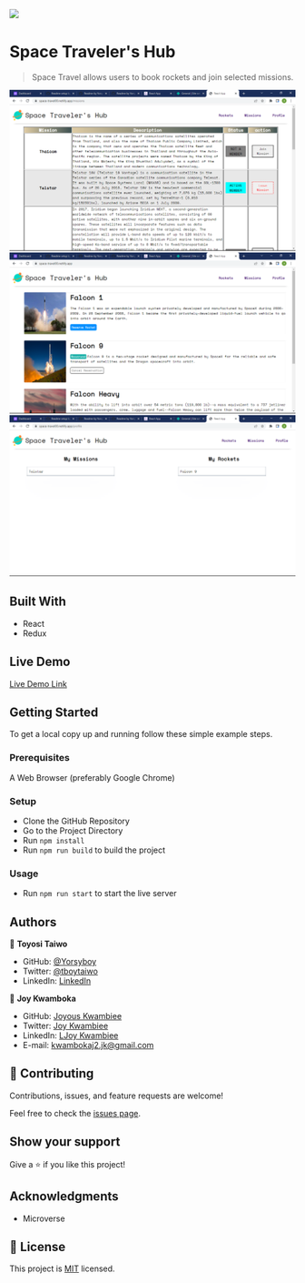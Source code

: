 ![](https://img.shields.io/badge/Microverse-blueviolet)

# Space Traveler's Hub

> Space Travel allows users to book rockets and join selected missions.

![missions](./mission.png) <br>
![rockets](./rocket.png) <br>
![profile](./profile.png) <br>

## Built With

- React
- Redux

## Live Demo

[Live Demo Link]()

## Getting Started

To get a local copy up and running follow these simple example steps.

### Prerequisites

A Web Browser (preferably Google Chrome)

### Setup

- Clone the GitHub Repository
- Go to the Project Directory
- Run `npm install`
- Run `npm run build` to build the project

### Usage

- Run `npm run start` to start the live server

## Authors

👤 **Toyosi Taiwo**

- GitHub: [@Yorsyboy](https://github.com/Yorsyboy)
- Twitter: [@tboytaiwo](https://twitter.com/Tboytaiwo)
- LinkedIn: [LinkedIn](https://linkedin.com/in/taiwo-toyosi)

👤 **Joy Kwamboka**

- GitHub: [Joyous Kwambiee](https://github.com/kwambiee)
- Twitter: [Joy Kwambiee](https://twitter.com/kwambiee)
- LinkedIn: [LJoy Kwambiee](https://www.linkedin.com/in/joy-kwamboka/)
- E-mail: kwambokaj2.jk@gmail.com

## 🤝 Contributing

Contributions, issues, and feature requests are welcome!

Feel free to check the [issues page](../../issues/).

## Show your support

Give a ⭐️ if you like this project!

## Acknowledgments

- Microverse

## 📝 License

This project is [MIT](./LICENSE) licensed.
